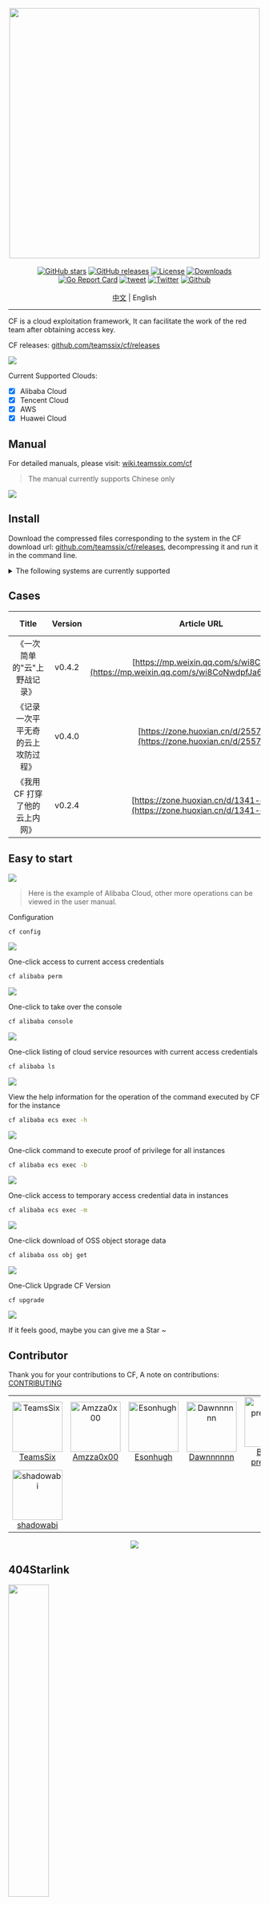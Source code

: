 <p align="center">
<img width="500" src="https://cdn.jsdelivr.net/gh/teamssix/BlogImages/imgs/202207022209168.png"><br><br>
<a href="https://github.com/teamssix/cf/stargazers"><img alt="GitHub stars" src="https://img.shields.io/github/stars/teamssix/cf"/></a>
<a href="https://github.com/teamssix/cf/releases"><img alt="GitHub releases" src="https://img.shields.io/github/release/teamssix/cf"/></a>
<a href="https://github.com/teamssix/cf/blob/main/LICENSE"><img alt="License" src="https://img.shields.io/badge/License-Apache%202.0-blue.svg"/></a>
<a href="https://github.com/teamssix/cf/releases"><img alt="Downloads" src="https://img.shields.io/github/downloads/teamssix/cf/total?color=brightgreen"/></a>
<a href="https://goreportcard.com/report/github.com/teamssix/cf"><img alt="Go Report Card" src="https://goreportcard.com/badge/github.com/teamssix/cf"/></a>
<a href="https://twitter.com/intent/tweet/?text=CF%2C%20an%20amazing%20cloud%20exploitation%20framework%0Ahttps%3A%2F%2Fgithub.com%2Fteamssix%2Fcf%0A%23cloud%20%23security%20%23cloudsecurity%20%23cybersecurtiy"><img alt="tweet" src="https://img.shields.io/twitter/url?url=https://github.com/teamssix/cf" /></a>
<a href="https://twitter.com/teamssix"><img alt="Twitter" src="https://img.shields.io/twitter/follow/teamssix?label=Followers&style=social" /></a>
<a href="https://github.com/teamssix"><img alt="Github" src="https://img.shields.io/github/followers/TeamsSix?style=social" /></a><br></br>
<a href="README.md">中文</a> | English
</p>

---

CF is a cloud exploitation framework, It can facilitate the work of the red team after obtaining access key.

CF releases: [github.com/teamssix/cf/releases](https://github.com/teamssix/cf/releases)

![](https://cdn.jsdelivr.net/gh/teamssix/BlogImages/imgs/202304291924886.png)

Current Supported Clouds:

- [x] Alibaba Cloud
- [x] Tencent Cloud
- [x] AWS
- [x] Huawei Cloud

## Manual

For detailed manuals, please visit: [wiki.teamssix.com/cf](https://wiki.teamssix.com/cf)

> The manual currently supports Chinese only

[![](https://cdn.jsdelivr.net/gh/teamssix/BlogImages/imgs/202210121147330.png)](https://wiki.teamssix.com/cf)

## Install

Download the compressed files corresponding to the system in the CF download url: [github.com/teamssix/cf/releases](https://github.com/teamssix/cf/releases), decompressing it and run it in the command line.

<details> <summary>The following systems are currently supported</summary><br>

|          File name           | System  |            Architecture            | Bit |
| :--------------------------: | :-----: | :--------------------------------: | :-: |
| cf_x.x.x_darwin_amd64.tar.gz |  MacOS  |     AMD (Mac for Intel chips)      | 64  |
| cf_x.x.x_darwin_arm64.tar.gz |  MacOS  | ARM (Mac for Apple M Series Chips) | 64  |
|  cf_x.x.x_linux_386.tar.gz   |  Linux  |                AMD                 | 32  |
| cf_x.x.x_linux_amd64.tar.gz  |  Linux  |                AMD                 | 64  |
| cf_x.x.x_linux_arm64.tar.gz  |  Linux  |                ARM                 | 64  |
|   cf_x.x.x_windows_386.zip   | Windows |                AMD                 | 32  |
|  cf_x.x.x_windows_amd64.zip  | Windows |                AMD                 | 64  |
|  cf_x.x.x_windows_arm64.zip  | Windows |                ARM                 | 64  |

</details>

## Cases

|               Title                | Version |                                       Article URL                                       |  Author  | Release Time |
| :--------------------------------: | :-----: | :-------------------------------------------------------------------------------------: | :------: | :----------: |
|    《一次简单的"云"上野战记录》    | v0.4.2  | [https://mp.weixin.qq.com/s/wi8C...](https://mp.weixin.qq.com/s/wi8CoNwdpfJa6eMP4t1PCQ) | carrypan |  2022.10.19  |
| 《记录一次平平无奇的云上攻防过程》 | v0.4.0  |            [https://zone.huoxian.cn/d/2557](https://zone.huoxian.cn/d/2557)             | TeamsSix |  2022.9.14   |
|   《我用 CF 打穿了他的云上内网》   | v0.2.4  |         [https://zone.huoxian.cn/d/1341-cf](https://zone.huoxian.cn/d/1341-cf)          | TeamsSix |  2022.7.13   |

## Easy to start

![](https://cdn.jsdelivr.net/gh/teamssix/BlogImages/imgs/202210121148379.png)

> Here is the example of Alibaba Cloud, other more operations can be viewed in the user manual.

Configuration

```bash
cf config
```

![](https://cdn.jsdelivr.net/gh/teamssix/BlogImages/imgs/202209071737407.png)

One-click access to current access credentials

```bash
cf alibaba perm
```

![](https://cdn.jsdelivr.net/gh/teamssix/BlogImages/imgs/202209071737408.png)

One-click to take over the console

```bash
cf alibaba console
```

![](https://cdn.jsdelivr.net/gh/teamssix/BlogImages/imgs/202209071737409.png)

One-click listing of cloud service resources with current access credentials

```bash
cf alibaba ls
```

![](https://cdn.jsdelivr.net/gh/teamssix/BlogImages/imgs/202209071737410.png)

View the help information for the operation of the command executed by CF for the instance

```bash
cf alibaba ecs exec -h
```

![](https://cdn.jsdelivr.net/gh/teamssix/BlogImages/imgs/202210121148805.png)

One-click command to execute proof of privilege for all instances

```bash
cf alibaba ecs exec -b
```

![](https://cdn.jsdelivr.net/gh/teamssix/BlogImages/imgs/202209071737412.png)

One-click access to temporary access credential data in instances

```bash
cf alibaba ecs exec -m
```

![](https://cdn.jsdelivr.net/gh/teamssix/BlogImages/imgs/202209071737413.png)

One-click download of OSS object storage data

```bash
cf alibaba oss obj get
```

![](https://cdn.jsdelivr.net/gh/teamssix/BlogImages/imgs/202209071737414.png)

One-Click Upgrade CF Version

```bash
cf upgrade
```

![](https://cdn.jsdelivr.net/gh/teamssix/BlogImages/imgs/202209071737416.png)

If it feels good, maybe you can give me a Star ~

## Contributor

Thank you for your contributions to CF, A note on contributions: [CONTRIBUTING](https://github.com/teamssix/cf/blob/main/CONTRIBUTING.md)

<div align=center>
    <table>
        <tr>
            <td align="center">
                <a href="https://github.com/teamssix"><img alt="TeamsSix" src="https://avatars.githubusercontent.com/u/49087564?v=4" style="width: 100px;" /><br />TeamsSix</a>
            </td>
            <td align="center">
                <a href="https://github.com/Amzza0x00"><img alt="Amzza0x00" src="https://avatars.githubusercontent.com/u/32904523?v=4" style="width: 100px;" /><br />Amzza0x00</a>
            </td>
            <td align="center">
                <a href="https://github.com/Esonhugh"><img alt="Esonhugh" src="https://avatars.githubusercontent.com/u/32677240?v=4" style="width: 100px;" /><br />Esonhugh</a>
            </td>
            <td align="center">
                <a href="https://github.com/Dawnnnnnn"><img alt="Dawnnnnnn" src="https://avatars.githubusercontent.com/u/24506421?v=4" style="width: 100px;" /><br />Dawnnnnnn</a>
            </td>
            <td align="center">
                <a href="https://github.com/Belos-pretender"><img alt="Belos-pretender" src="https://avatars.githubusercontent.com/u/52148409?v=4" style="width: 100px;" /><br />Belos-pretender</a>
            </td>
            <td align="center">
                <a href="https://github.com/0xorOne"><img alt="Kfzz1" src="https://avatars.githubusercontent.com/u/125463022?v=4" style="width: 100px;" /><br />Kfzz1</a>
            </td>
        </tr>
        <tr>
            <td align="center">
                <a href="https://github.com/shadowabi"><img alt="shadowabi" src="https://avatars.githubusercontent.com/u/50265741?v=4" style="width: 100px;" /><br />shadowabi</a>
            </td>
        </tr>
    </table>
</div>

<div align=center><a href="https://github.com/teamssix"><img src="https://repobeats.axiom.co/api/embed/30b8de6c059cbe83fe0ba44fff91136270a39ab9.svg"></a></div>

## 404Starlink

<img src="https://github.com/knownsec/404StarLink/raw/master/Images/logo.png" width="40%">

CF has joined [404Starlink](https://github.com/knownsec/404StarLink)

## More

If you are interested in cloud security, you can see my other project [Awesome Cloud Security](https://github.com/teamssix/awesome-cloud-security) , many cloud security resources are included here.

If these cloud security resources are still not enough for you, check out my [cloud security knowledge base](https://wiki.teamssix.com/)), where I have a lot of notes and articles in the direction of cloud security.

Finally, the following is my personal wechat official accounts, welcome to follow ~

<div align=center><a href="https://github.com/teamssix"><img width="700" src="https://cdn.jsdelivr.net/gh/teamssix/BlogImages/imgs/202204152148071.png"></a></div>

If you would like to work with me on this, you can join the team by sending your resume to admin@wgpsec.org.

![](https://cdn.jsdelivr.net/gh/teamssix/BlogImages/imgs/202209151716790.png)

<div align=center><a href="https://github.com/teamssix"><img src="https://api.star-history.com/svg?repos=teamssix/cf&type=Timeline"></a></div>

## Warning

- This tool can only be used in legal scenarios and is strictly forbidden to be used in illegal scenarios.
- The risks involved in this tool are the responsibility of the tenant and not the cloud providers.

<div align=center><img width="400" src="https://cdn.jsdelivr.net/gh/teamssix/BlogImages/imgs/202301041622502.JPG"></div><br>

<div align=center><b>Thank you for using my tool.</b></div>
